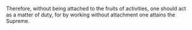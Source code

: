 Therefore, without being attached to the fruits of activities, one should act as a matter of duty, for by working without attachment one attains the Supreme.